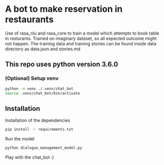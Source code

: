 # A bot to make reservation in restaurants
Use of rasa_nlu and rasa_core to train a model which attempts to book table in resturants. Trained on imaginary dataset, so all expected outcome might not happen. The training data and training stories can be found inside data directory as data.json and stories.md

## This repo uses python version 3.6.0 
### (Optional) Setup venv

```bash
python -m venv ./.venv/chat_bot
source .venv/chat_bot/bin/activate
```
## Installation
Installation of the dependencies 
```bash
pip install -r requirements.txt
```
Run the model
```bash
python dialogue_management_model.py
```
Play with the chat_bot :)
